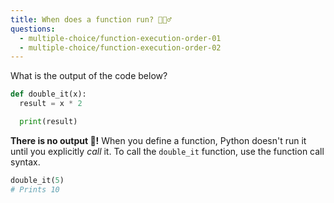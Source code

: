 ```yaml
---
title: When does a function run? 🏃🏿‍♂️
questions:
  - multiple-choice/function-execution-order-01
  - multiple-choice/function-execution-order-02
---
```


What is the output of the code below?

```python
def double_it(x):
  result = x * 2

  print(result)
```

**There is no output 👺!** When you define a function, Python doesn't run it until you explicitly _call_ it. To call the `double_it` function, use the function call syntax.

```python
double_it(5)
# Prints 10
```

